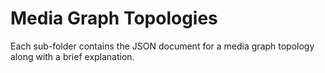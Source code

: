 # Media Graph Topologies

Each sub-folder contains the JSON document for a media graph topology along with a brief explanation.
